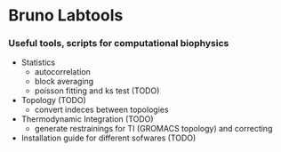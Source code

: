 # Bruno Labtools
### Useful tools, scripts for computational biophysics

- Statistics
    - autocorrelation
    - block averaging
    - poisson fitting and ks test (TODO)
- Topology (TODO)
    - convert indeces between topologies
- Thermodynamic Integration (TODO)
    - generate restrainings for TI (GROMACS topology) and correcting
- Installation guide for different sofwares (TODO)



